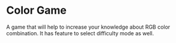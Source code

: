 # Color Game

A game that will help to increase your knowledge about RGB color combination.
It has feature to select difficulty mode as well.
